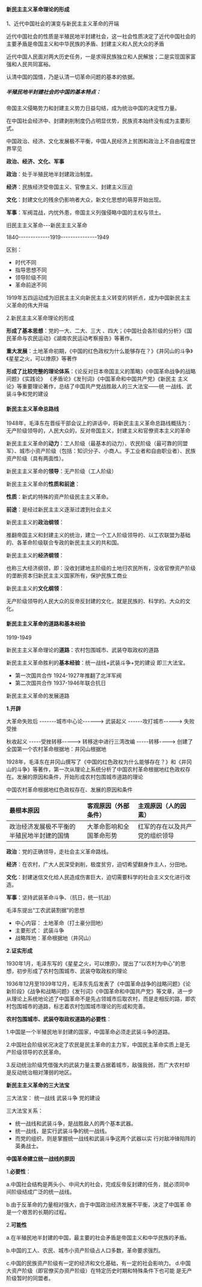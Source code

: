#### 新民主主义革命理论的形成

1、近代中国社会的演变与新民主主义革命的开端

近代中国社会的性质是半殖民地半封建社会，这一社会性质决定了近代中国社会的主要矛盾是帝国主义和中华民族的矛盾、封建主义和人民大众的矛盾

近代中国人民面对两大历史任务，一是求得民族独立和人民解放；二是实现国家富强和人民共同富裕。

认清中国的国情，乃是认清一切革命问题的基本的依据。

##### 半殖民地半封建社会的中国的基本特点：

帝国主义侵略势力和封建主义势力日益勾结，成为统治中国的决定性力量。

在中国社会经济中、封建剥削制度仍占明显优势，民族资本始终没有成为主要形式。

中国政治、经济、文化发展极不平衡，中国人民经济上贫困和政治上不自由程度世界罕见

**政治、经济、文化、军事**

**政治**：处于半殖民地半封建政治制度。

**经济**：民族经济受帝国主义、官僚主义、封建主义压迫

**文化**：封建文化的残余仍影响者大众，新文化思想的萌芽开始出现。

**军事**：军阀混战，内忧外患，帝国主义列强侵略中国的主权与领土。

旧民主主义革命---新民主主义革命

1840-------------1919---------------1949

区别：

* 时代不同
* 指导思想不同
* 领导阶级不同
* 革命前途不同

1919年五四运动成为旧民主主义向新民主主义转变的转折点，成为中国新民主主义革命的伟大开端

2.新民主主义革命理论的形成

**形成了基本思想**：党的一大、二大、三大 、四大；《中国社会各阶级的分析》《国民革命与农民运动》《湖南农民运动考察报告》等著作。

**重大发展**：土地革命初期，《中国的红色政权为什么能够存在？》《井冈山的斗争》《星星之火，可以燎原》等著作

**形成了比较完整的理论体系**：《论反对日本帝国主义的策略》《中国革命战争的战略问题》《实践论》 《矛盾论》《发刊词》《中国革命和中国共产党》《新民主 主义论》等重要理论著作，总结了中国共产党战胜敌人的三大法宝——统 一战线、武装斗争和党的建设

#### 新民主主义革命总路线

1948年，毛泽东在晋绥干部会议上的讲话中，将新民主主义革命总路线概括为：无产阶级领导的，人民大众的，反对帝国主义，封建主义和官僚资本主义的革命

新民主主义革命的**动力**：工人阶级（最基本的动力）、农民阶级（最可靠的同盟军）、城市小资产阶级（包括：知识分子、小商人。手工业者和自由职业者）、民族资产阶级（具有两面性）。

新民主主义革命的**领导**：无产阶级（工人阶级）

新民主主义革命的**性质和前途**：

**性质**：新式的特殊的资产阶级民主主义革命。

**前途**：是经过新民主主义逐渐过渡到社会主义

新民主主义的**政治纲领**：

推翻帝国主义和封建主义的统治，建立一个工人阶级领导的、以工农联盟为基础的、各革命阶级联合专政的新民主主义的共和国。

新民主主义的**经济纲领**：

也称三大经济纲领，即：没收封建地主阶级的土地归农民所有，没收官僚资产阶级的垄断资本归新民主主义国家所有，保护民族工商业

新民主主义的**文化纲领**：

无产阶级领导的人民大众的反帝反封建的文化，就是民族的、科学的。大众的文化。

#### 新民主主义革命的道路和基本经验

1919-1949

新民主主义革命理论的**道路**：农村包围城市、武装夺取政权的道路

新民主主义革命胜利的**基本经验**：统一战线+武装斗争+党的建设 即三大法宝。

* 第一次国共合作  1924-1927年推翻了北洋军阀
* 第二次国共合作 1937-1946年联合抗日

新民主主义革命的发展道路

**1.开辟**

大革命失败后  -------城市中心论------&gt;    武装起义  ------攻打城市-----&gt;   失败受挫

秋收起义 -----受挫转移-----&gt;  转移途中进行三湾改编 -----转移----&gt;  创建了全国第一个农村革命根据地：井冈山根据地

1928年，毛泽东在井冈山撰写了《中国的红色政权为什么能够存在？》和《井冈山的斗争》等著作，第一次从理论上系统分析了中国农村革命根据地红色政权存在。发展的原因和条件，开始形成农村包围城市道路的理论

中国农村革命根据地红色政权存在、发展的原因和条件

| 最根本原因 | 客观原因（外部条件） | 主观原因（人的因素） |
| :--- | :--- | :--- |
| 政治经济发展极不平衡的半殖民地半封建的国情 | 大革命影响和全国革命形势 | 红军的存在以及共产党的组织领导 |

**政治**：党的正确领导，走社会主义革命路线。

**经济**：在农村，广大人民深受剥削，极度贫穷，迫切希望翻身作主人，分田地。

**文化**：封建迷信文化给人民造成伤害巨大，迫切需要科学的社会主义文化进行改造。

**军事**：坚持武装革命斗争、（抗日，统一抗战）

毛泽东提出“工农武装割据”的思想

* 中心内容： 土地革命（打土豪分田地）
* 主要形式： 武装斗争
* 战略阵地：革命根据地（井冈山）

**2.证实形成**

1930年1月，毛泽东写的《星星之火，可以燎原》，提出了“以农村为中心”的思想，初步形成了农村包围城市、武装夺取政权的理论

1936年12月至1939年12月，毛泽东先后发表了《中国革命战争的战略问题》《论新阶段》《战争和战略问题》《发刊词》《中国革命和中国共产党》等文章，进一步从理论上系统地论述了中国革命不是先占领城市后取农村，而是走相反的路，即农村包围城市的道路，标志着农村包围城市理论的形成和完善。

**农村包围城市、武装夺取政权道路的必要性**：

1.中国是一个半殖民地半封建的国家，中国革命必须走武装斗争的道路。 

2.中国社会阶级状况决定了农民是民主革命的主力军，中国民主革命实质上是无 产阶级领导的农民革命。 

3.反动统治阶级凭借强大的武装力量主要占据着城市，敌强我弱，而广大农村却 是反动统治相对薄弱的地区。

**新民主主义革命的三大法宝**

三大法宝： 统一战线  武装斗争  党的建设

三大法宝关系：

* 统一战线和武装斗争，是战胜敌人的两个基本武器。
* 统一战线，是实行武装斗争的统一战线。
* 而党的组织，则是掌握统一战线和武装斗争这两个武器以实 行对敌冲锋陷阵的英勇战士。

**中国革命建立统一战线的原因**

1.**必要性**：

a.中国社会结构是两头小、中间大的社会，完成反帝反封建的任务，就必须同中 间阶级结成广泛的统一战线。 

b.由于反革命的力量相对强大，由于中国政治经济发展不平衡，决定了中国革 命是一个艰苦的长期的过程。

2.**可能性**

a.在半殖民地半封建的中国，最主要的社会矛盾是帝国主义和中华民族的矛盾。

b.中国的工人、农民、城市小资产阶级占人口多数，革命要求强烈。 

c.中国的民族资产阶级有一定的经济和文化基础，有一定的社会影响力。 d.中国大资产阶级（即官僚买办资产阶级）在特定历史时期和特殊条件下也可能 是无产阶级暂时的同盟者。

